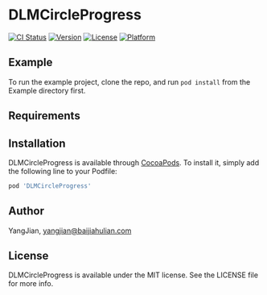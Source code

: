 # DLMCircleProgress

[![CI Status](https://img.shields.io/travis/YangJian/DLMCircleProgress.svg?style=flat)](https://travis-ci.org/YangJian/DLMCircleProgress)
[![Version](https://img.shields.io/cocoapods/v/DLMCircleProgress.svg?style=flat)](https://cocoapods.org/pods/DLMCircleProgress)
[![License](https://img.shields.io/cocoapods/l/DLMCircleProgress.svg?style=flat)](https://cocoapods.org/pods/DLMCircleProgress)
[![Platform](https://img.shields.io/cocoapods/p/DLMCircleProgress.svg?style=flat)](https://cocoapods.org/pods/DLMCircleProgress)

## Example

To run the example project, clone the repo, and run `pod install` from the Example directory first.

## Requirements

## Installation

DLMCircleProgress is available through [CocoaPods](https://cocoapods.org). To install
it, simply add the following line to your Podfile:

```ruby
pod 'DLMCircleProgress'
```

## Author

YangJian, yangjian@baijiahulian.com

## License

DLMCircleProgress is available under the MIT license. See the LICENSE file for more info.
